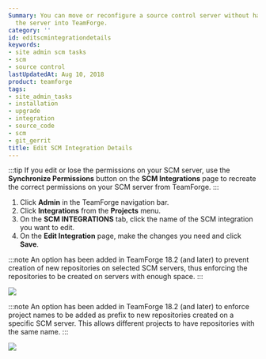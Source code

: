 ```yaml
---
Summary: You can move or reconfigure a source control server without having to reintegrate
  the server into TeamForge.
category: ''
id: editscmintegrationdetails
keywords:
- site admin scm tasks
- scm
- source control
lastUpdatedAt: Aug 10, 2018
product: teamforge
tags:
- site_admin_tasks
- installation
- upgrade
- integration
- source_code
- scm
- git_gerrit
title: Edit SCM Integration Details
---
```



:::tip
If you edit or lose the permissions on your SCM server, use the **Synchronize Permissions** button on the **SCM Integrations** page to recreate the correct permissions on your SCM server from TeamForge.
:::
1. Click **Admin** in the TeamForge navigation bar.
2. Click **Integrations** from the **Projects** menu.
3. On the **SCM INTEGRATIONS** tab, click the name of the SCM integration you want to edit.
4. On the **Edit Integration** page, make the changes you need and click **Save**.
   
:::note
An option has been added in TeamForge 18.2 (and later) to prevent creation of new repositories on selected SCM servers, thus enforcing the repositories to be created on servers with enough space.
:::

![](/docs/assets/images/SCM-freeze_scm_server.png)

:::note
An option has been added in TeamForge 18.2 (and later) to enforce project names to be added as prefix to new repositories created on a specific SCM server. This allows different projects to have repositories with the same name.
:::

![](/docs/assets/images/SCM-repo_prefix.png)
